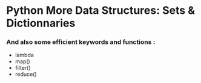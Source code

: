 # Python More Data Structures: Sets & Dictionnaries
### And also some efficient keywords and functions :
* lambda
* map()
* filter()
* reduce()
